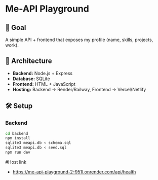 # Me-API Playground

## 🚀 Goal
A simple API + frontend that exposes my profile (name, skills, projects, work).

## 📂 Architecture
- **Backend:** Node.js + Express
- **Database:** SQLite
- **Frontend:** HTML + JavaScript
- **Hosting:** Backend → Render/Railway, Frontend → Vercel/Netlify

## 🛠 Setup

### Backend
```bash
cd backend
npm install
sqlite3 meapi.db < schema.sql
sqlite3 meapi.db < seed.sql
npm run dev
```

#Host link

- https://me-api-playground-2-951l.onrender.com/api/health

